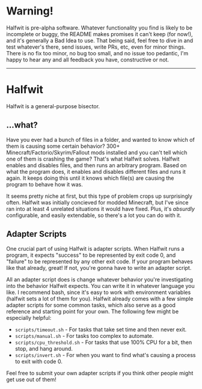 # Warning!
Halfwit is pre-alpha software. Whatever functionality you find is likely to be incomplete or buggy, the README makes promises it can't keep (for now!), and it's generally a Bad Idea to use. That being said, feel free to dive in and test whatever's there, send issues, write PRs, etc, even for minor things. There is no fix too minor, no bug too small, and no issue too pedantic, I'm happy to hear any and all feedback you have, constructive or not.

---

# Halfwit
Halfwit is a general-purpose bisector.

## ...what?
Have you ever had a bunch of files in a folder, and wanted to know which of them is causing some certain behavior? 300+ Minecraft/Factorio/Skyrim/Fallout mods installed and you can't tell which one of them is crashing the game? That's what Halfwit solves. Halfwit enables and disables files, and then runs an arbitrary program. Based on what the program does, it enables and disables different files and runs it again. It keeps doing this until it knows which file(s) are causing the program to behave how it was. 

It seems pretty niche at first, but this type of problem crops up surprisingly often. Halfwit was initially concieved for modded Minecraft, but I've since ran into at least 4 unrelated situations it would have fixed. Plus, it's *absurdly* configurable, and easily extendable, so there's a lot you can do with it.

## Adapter Scripts
One crucial part of using Halfwit is adapter scripts. When Halfwit runs a program, it expects "success" to be represented by exit code 0, and "failure" to be represented by any other exit code. If your program behaves like that already, great! If not, you're gonna have to write an adapter script.

All an adapter script does is change whatever behavior you're investigating into the behavior Halfwit expects. You can write it in whatever language you like. I recommend bash, since it's easy to work with environment variables (halfwit sets a lot of them for you). Halfwit already comes with a few simple adapter scripts for some common tasks, which also serve as a good reference and starting point for your own. The following few might be especially helpful:

- `scripts/timeout.sh` - For tasks that take set time and then never exit.
- `scripts/manual.sh` - For tasks too complex to automate.
- `scripts/cpu_threshold.sh` - For tasks that use 100% CPU for a bit, then stop, and hang around.
- `scripts/invert.sh` - For when you want to find what's causing a process to exit with code 0.

Feel free to submit your own adapter scripts if you think other people might get use out of them!
